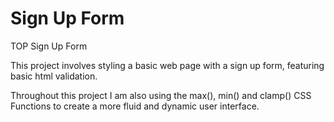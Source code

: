 # Sign Up Form
TOP Sign Up Form

This project involves styling a basic web page with a 
sign up form, featuring basic html validation.

Throughout this project I am also using the 
max(), min() and clamp() CSS Functions to create
a more fluid and dynamic user interface.
